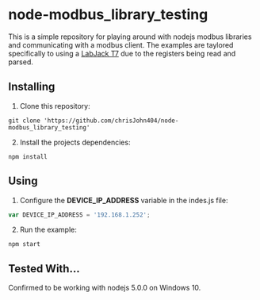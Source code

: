 # node-modbus_library_testing

This is a simple repository for playing around with nodejs modbus libraries and communicating with a modbus client.  The examples are taylored specifically to using a [LabJack T7](https://labjack.com/products/t7) due to the registers being read and parsed.


## Installing
1. Clone this repository:
```
git clone 'https://github.com/chrisJohn404/node-modbus_library_testing'
```
2. Install the projects dependencies:
```
npm install
```

## Using
1. Configure the **DEVICE_IP_ADDRESS** variable in the indes.js file:
```javascript
var DEVICE_IP_ADDRESS = '192.168.1.252';
```
2. Run the example:
```
npm start
```

## Tested With...
Confirmed to be working with nodejs 5.0.0 on Windows 10.
